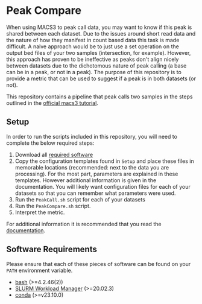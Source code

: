 # Peak Compare

When using MACS3 to peak call data, you may want to know if this peak is shared
between each dataset. Due to the issues around short read data and the nature
of how they manifest in count based data this task is made difficult. A naive
approach would be to just use a set operation on the output bed files of your
two samples (intersection, for example). However, this approach has proven to
be ineffective as peaks don't align nicely between datasets due to the
dichotomous nature of peak calling (a base can be in a peak, or not in a peak).
The purpose of this repository is to provide a metric that can be used to
suggest if a peak is in both datasets (or not).

This repository contains a pipeline that peak calls two samples in the steps
outlined in the 
[official macs3 tutorial](https://macs3-project.github.io/MACS/docs/Advanced_Step-by-step_Peak_Calling.html).

## Setup

In order to run the scripts included in this repository, you will need
to complete the below required steps:

1) Download all [required software](#software-requirements)
2) Copy the configuration templates found in `Setup` and place these files in
memorable locations (recommended: next to the data you are processing). For the
most part, parameters are explained in these templates. However additional
information is given in the documentation. You will likely want configuration
files for each of your datasets so that you can remember what parameters were
used.
3) Run the `PeakCall.sh` script for each of your datasets
4) Run the `PeakCompare.sh` script.
5) Interpret the metric.

For additional information it is recommended that you read the
[documentation](https://sof202.github.io/PeakCompare/).

## Software Requirements

Please ensure that each of these pieces of software can be found on your
`PATH` environment variable.

- [bash](https://www.gnu.org/software/bash/) (>=4.2.46(2))
- [SLURM Workload Manager](https://slurm.schedmd.com/overview.html) (>=20.02.3)
- [conda](https://docs.conda.io/projects/conda/en/latest/user-guide/install/index.html) (>=v23.10.0)
